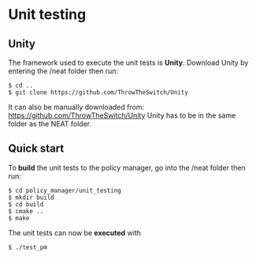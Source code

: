 # Unit testing

## Unity

The framework used to execute the unit tests is **Unity**. Download Unity by entering the /neat folder then run:

```
$ cd ..
$ git clone https://github.com/ThrowTheSwitch/Unity
```

It can also be manually downloaded from: https://github.com/ThrowTheSwitch/Unity
Unity has to be in the same folder as the NEAT folder.

## Quick start

To **build** the unit tests to the policy manager, go into the /neat folder then run:

```
$ cd policy_manager/unit_testing
$ mkdir build
$ cd build
$ cmake ..
$ make
```

The unit tests can now be **executed** with

```
$ ./test_pm
```
